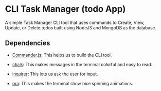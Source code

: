 # CLI Task Manager (todo App)
A simple Task Manager CLI tool that uses commands to Create, View, Update, or Delete todos built using NodeJS and MongoDB as the database.

## Dependencies
* [Commander.js](https://www.npmjs.com/package/commander): This helps us to build the CLI tool.

* [chalk](https://www.npmjs.com/package/chalk): This makes messages in the terminal colorful and easy to read.

* [inquirer](https://www.npmjs.com/package/inquirer): This lets us ask the user for input.

* [ora](https://www.npmjs.com/package/ora): This makes the terminal show nice spinning animations.